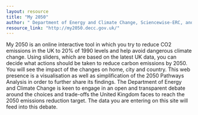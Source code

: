 ```yaml
---
layout: resource
title: "My 2050"
author: " Department of Energy and Climate Change, Sciencewise-ERC, and Delib"
resource_link: "http://my2050.decc.gov.uk/"
---
```


My 2050 is an online interactive tool in which you try to reduce CO2 emissions in the UK to 20% of 1990 levels and help avoid dangerous climate change. Using sliders, which are based on the latest UK data, you can decide what actions should be taken to reduce carbon emissions by 2050. You will see the impact of the changes on home, city and country.
This web presence is a visualisation as well as simplification of the 2050 Pathways Analysis in order to further share its findings. The Department of Energy and Climate Change is keen to engage in an open and transparent debate around the choices and trade-offs the United Kingdom faces to reach the 2050 emissions reduction target. The data you are entering on this site will feed into this debate.
